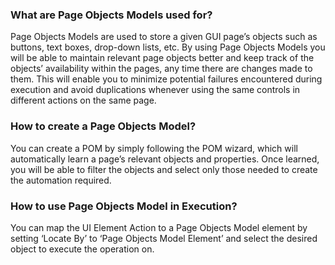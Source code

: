 ﻿### What are Page Objects Models used for?
Page Objects Models are used to store a given GUI page’s objects such as buttons, text boxes, drop-down lists, etc.
By using Page Objects Models you will be able to maintain relevant page objects better and keep track of the objects’ availability within the pages, any time there are changes made to them. This will enable you to minimize potential failures encountered during execution and avoid duplications whenever using the same controls in different actions on the same page.

### How to create a Page Objects Model?
You can create a POM by simply following the POM wizard, which will automatically learn a page’s relevant objects and properties. Once learned, you will be able to filter the objects and select only those needed to create the automation required.

### How to use Page Objects Model in Execution?
You can map the UI Element Action to a Page Objects Model element by setting  ‘Locate By’ to ‘Page Objects Model Element’ and select the desired object to execute the operation on.